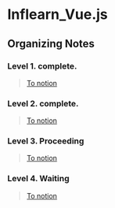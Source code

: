 # Inflearn_Vue.js

## Organizing Notes
### Level 1. complete.
> [To notion](https://www.notion.so/Inflearn_Vue-js-Level-1-5e27acee39ea4628b659a3eeec0d7422)

### Level 2. complete.
> [To notion](https://www.notion.so/Inflearn_Vue-js-Level-2-ead10ea9a39549edaa234c1149527749)

### Level 3. Proceeding
> [To notion](https://www.notion.so/Inflearn_Vue-js-Level-3-0e477091c1104630ae9dddd14e7cec9e)

### Level 4. Waiting
> [To notion](https://www.notion.so/Inflearn_Vue-js-Level-4-6c52210dee4f4d3f95d6edeb98e492a7)
